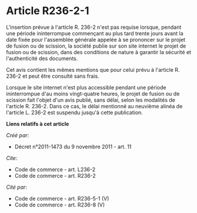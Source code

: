 # Article R236-2-1

L'insertion prévue à l'article R. 236-2 n'est pas requise lorsque, pendant une période ininterrompue commençant au plus tard
trente jours avant la date fixée pour l'assemblée générale appelée à se prononcer sur le projet de fusion ou de scission, la
société publie sur son site internet le projet de fusion ou de scission, dans des conditions de nature à garantir la sécurité
et l'authenticité des documents. 

Cet avis contient les mêmes mentions que pour celui prévu à l'article R. 236-2 et peut être consulté sans frais. 

Lorsque le site internet n'est plus accessible pendant une période ininterrompue d'au moins vingt-quatre heures, le projet de
fusion ou de scission fait l'objet d'un avis publié, sans délai, selon les modalités de l'article R. 236-2. Dans ce cas, le
délai mentionné au neuvième alinéa de l'article L. 236-2 est suspendu jusqu'à cette publication.

**Liens relatifs à cet article**

_Créé par_:

  - Décret n°2011-1473 du 9 novembre 2011 - art. 11

_Cite_:

  - Code de commerce - art. L236-2
  - Code de commerce - art. R236-2

_Cité par_:

  - Code de commerce - art. R236-5-1 (V)
  - Code de commerce - art. R236-8 (V)
